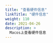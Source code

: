 ```yaml
---
title: "查看硬件信息"
linkTitle: "硬件信息"
weight: 110
date: 2021-04-26
description: >
  Macos上查看硬件信息
---
```





